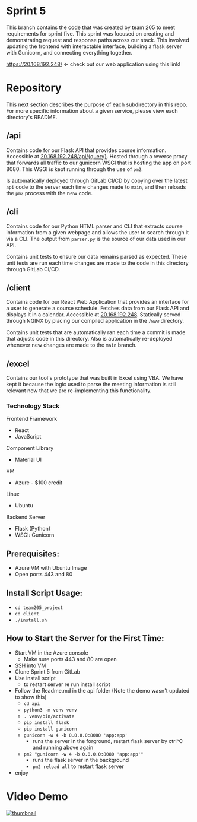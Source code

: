 # Sprint 5
This branch contains the code that was created by team 205 to meet requirements for sprint five. This sprint was focused on creating and demonstrating request and response paths across our stack. This involved updating the frontend with interactable interface, building a flask server with Gunicorn, and connecting everything together.

https://20.168.192.248/ <- check out our web application using this link!


# Repository

This next section describes the purpose of each subdirectory in this repo. For more specific information about a given service, please view each directory's README.

## /api

Contains code for our Flask API that provides course information. Accessible at [20.168.192.248/api/{query}](https://20.168.192.248/api/courses). Hosted through a reverse proxy that forwards all traffic to our gunicorn WSGI that is hosting the app on port 8080. This WSGI is kept running through the use of `pm2`.

Is automatically deployed through GitLab CI/CD by copying over the latest `api` code to the server each time changes made to `main`, and then reloads the `pm2` process with the new code.

## /cli

Contains code for our Python HTML parser and CLI that extracts course information from a given webpage and allows the user to search through it via a CLI. The output from `parser.py` is the source of our data used in our API.

Contains unit tests to ensure our data remains parsed as expected. These unit tests are run each time changes are made to the code in this directory through GitLab CI/CD.

## /client

Contains code for our React Web Application that provides an interface for a user to generate a course schedule. Fetches data from our Flask API and displays it in a calendar. Accessible at [20.168.192.248](https://20.168.192.248). Statically served through NGINX by placing our compiled application in the `/www` directory.

Contains unit tests that are automatically ran each time a commit is made that adjusts code in this directory. Also is automatically re-deployed whenever new changes are made to the `main` branch.

## /excel

Contains our tool's prototype that was built in Excel using VBA. We have kept it because the logic used to parse the meeting information is still relevant now that we are re-implementing this functionality.

### Technology Stack
Frontend Framework
- React
- JavaScript
 
Component Library
- Material UI
 
VM
- Azure - $100 credit
 
Linux
- Ubuntu
 
Backend Server
- Flask (Python)
- WSGI: Gunicorn


## Prerequisites:
- Azure VM with Ubuntu Image
- Open ports 443 and 80

## Install Script Usage:
- `cd team205_project`
- `cd client`
- `./install.sh`


## How to Start the Server for the First Time:
- Start VM in the Azure console
  - Make sure ports 443 and 80 are open
- SSH into VM
- Clone Sprint 5 from GitLab
- Use install script 
  - to restart server re run install script
- Follow the Readme.md in the api folder (Note the demo  wasn't updated to show this)
  - `cd api`
  - `python3 -m venv venv`
  - `. venv/bin/activate`
  - `pip install flask`
  - `pip install gunicorn`
  - `gunicorn -w 4 -b 0.0.0.0:8080 'app:app'`
    - runs the server in the forground, restart flask server by ctrl^C and running above again
  - `pm2 "gunicorn -w 4 -b 0.0.0.0:8080 'app:app'"`
    - runs the flask server in the background
    - `pm2 reload all` to restart flask server
- enjoy

# Video Demo
[![thumbnail](https://i.etsystatic.com/10919371/r/il/155a7d/1563938723/il_570xN.1563938723_1rmr.jpg)](https://share.vidyard.com/watch/qWTJtqAvRKeVmLFMaKJmAW?)

